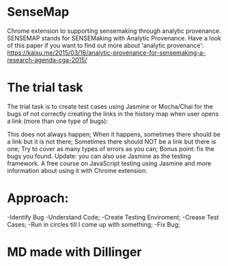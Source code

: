 SenseMap
========

Chrome extension to supporting sensemaking through analytic provenance. SENSEMAP stands for SENSEMaking with Analytic Provenance. Have a look of this paper if you want to find out more about 'analytic provenance': https://kaixu.me/2015/03/16/analytic-provenance-for-sensemaking-a-research-agenda-cga-2015/


The trial task
==============

The trial task is to create test cases using Jasmine or Mocha/Chai for the bugs of not correctly creating the links in the history map when user opens a link (more than one type of bugs):

This does not always happen;
When it happens, sometimes there should be a link but it is not there;
Sometimes there should NOT be a link but there is one;
Try to cover as many types of errors as you can;
Bonus point: fix the bugs you found.
Update: you can also use Jasmine as the testing framework. A free course on JavaScript testing using Jasmine and more information about using it with Chrome extension.

Approach:
========

-Identify Bug
-Understand Code;
-Create Testing Enviroment;
-Crease Test Cases;
-Run in circles till I come up with something;
-Fix Bug;

# MD made with Dillinger
